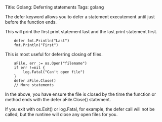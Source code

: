 Title: Golang: Deferring statements
Tags: golang

The defer keyword allows you to defer a statement executement until just before the function ends.

This will print the first print statement last and the last print statement first.

		defer fmt.Println("Last")
		fmt.Println("First")

This is most useful for deferring closing of files.

		aFile, err := os.Open("filename")
		if err !=nil {
			log.Fatal("Can't open file")	
		}
		defer aFile.Close()
		// More statements

In the above, you have ensure the file is closed by the time the function or method ends with the defer aFile.Close() statement.

If you exit with os.Exit() or log.Fatal, for example, the defer call will not be called, but the runtime will close any open files for you.
